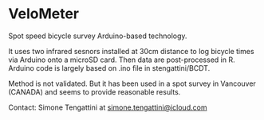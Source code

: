 # VeloMeter
Spot speed bicycle survey Arduino-based technology. 

It uses two infrared sesnors installed at 30cm distance to log bicycle times via Arduino onto a microSD card.
Then data are post-processed in R.
Arduino code is largely based on .ino file in stengattini/BCDT.

Method is not validated. But it has been used in a spot survey in Vancouver (CANADA) and seems to provide reasonable results.

Contact: Simone Tengattini at simone.tengattini@icloud.com
